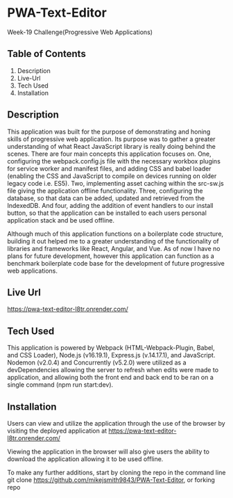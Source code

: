 # PWA-Text-Editor
Week-19 Challenge(Progressive Web Applications)

## Table of Contents
1. Description
2. Live-Url
3. Tech Used
4. Installation

## Description
This application was built for the purpose of demonstrating and honing skills of progressive web application. Its purpose was to gather a greater understanding of what React JavaScript library is really doing behind the scenes. There are four main concepts this application focuses on. One, configuring the webpack.config.js file with the necessary workbox plugins for service worker and manifest files, and adding CSS and babel loader (enabling the CSS and JavaScript to compile on devices running on older legacy code i.e. ES5). Two, implementing asset caching within the src-sw.js file giving the application offline functionality. Three, configuring the database, so that data can be added, updated and retrieved from the IndexedDB. And four, adding the addition of event handlers to our install button, so that the application can be installed to each users personal application stack and be used offline.

Although much of this application functions on a boilerplate code structure, building it out helped me to a greater understanding of the functionality of libraries and frameworks like React, Angular, and Vue. As of now I have no plans for future development, however this application can function as a benchmark boilerplate code base for the development of future progressive web applications.

## Live Url
https://pwa-text-editor-l8tr.onrender.com/

## Tech Used
This application is powered by Webpack (HTML-Webpack-Plugin, Babel, and CSS Loader), Node.js (v16.19.1), Express.js (v.14.17.1), and JavaScript. Nodemon (v2.0.4) and Concurrently (v5.2.0) were utilized as a devDependencies allowing the server to refresh when edits were made to application, and allowing both the front end and back end to be ran on a single command (npm run start:dev).

## Installation
Users can view and utilize the application through the use of the browser by visiting the deployed application at
https://pwa-text-editor-l8tr.onrender.com/

Viewing the application in the browser will also give users the ability to download the application allowing it to be used offline.

To make any further additions, start by cloning the repo in the command line git clone
https://github.com/mikejsmith9843/PWA-Text-Editor, or forking repo